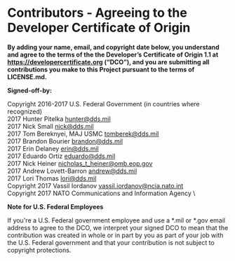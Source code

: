 # Contributors - Agreeing to the Developer Certificate of Origin

**By adding your name, email, and copyright date below, you understand and agree to the terms of the the Developer’s Certificate of Origin 1.1 at https://developercertificate.org (“DCO”), and you are submitting all contributions you make to this Project pursuant to the terms of LICENSE.md.**



**Signed-off-by:**

Copyright 2016-2017 U.S. Federal Government (in countries where recognized) \
2017 Hunter Pitelka hunter@dds.mil \
2017 Nick Small nick@dds.mil \
2017 Tom Bereknyei, MAJ USMC tomberek@dds.mil \
2017 Brandon Bourier brandon@dds.mil \
2017 Erin Delaney erin@dds.mil \
2017 Eduardo Ortiz eduardo@dds.mil \
2017 Nick Heiner nicholas_t_heiner@omb.eop.gov \
2017 Andrew Lovett-Barron andrew@dds.mil \
2017 Lori Thomas lori@dds.mil \
Copyright 2017 Vassil Iordanov vassil.iordanov@ncia.nato.int \
Copyright 2017 NATO Communications and Information Agency \

**Note for U.S. Federal Employees**

If you're a U.S. Federal government employee and use a *.mil or *.gov email address to agree to the DCO, we interpret your signed DCO to mean that the contribution was created in whole or in part by you as part of your job with the U.S. Federal government and that your contribution is not subject to copyright protections.

